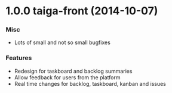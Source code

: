 <a name="1.0.0"></a>
# 1.0.0 taiga-front (2014-10-07)

### Misc
- Lots of small and not so small bugfixes

### Features
- Redesign for taskboard and backlog summaries
- Allow feedback for users from the platform
- Real time changes for backlog, taskboard, kanban and issues
